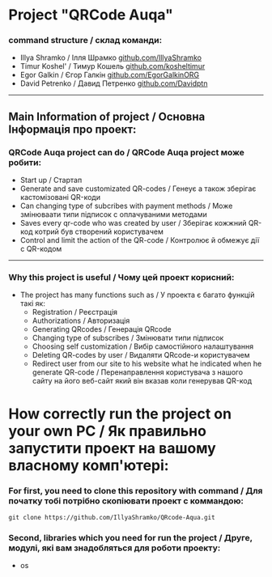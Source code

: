 # Project "QRCode Auqa"
### command structure / склад команди:
- Illya Shramko / Ілля Шрамко [github.com/IllyaShramko](https://github.com/IllyaShramko)
- Timur Koshel' / Тимур Кошель [github.com/kosheltimur](https://github.com/kosheltimur)
- Egor Galkin / Єгор Галкін [github.com/EgorGalkinORG](https://github.com/EgorGalkinORG)
- David Petrenko / Давид Петренко [github.com/Davidptn](https://github.com/Davidptn)
____
## Main Information of project / Основна Інформація про проект:
### QRCode Auqa project can do / QRCode Auqa project може робити:
- Start up / Стартап
- Generate and save customizated QR-codes / Генеує а також зберігає кастомізовані QR-коди 
- Can changing type of subcribes with payment methods / Може змінюваати типи підписок с оплачуваними методами
- Saves every qr-code who was created by user / Зберігає кожжний QR-код котрий був створений користувачем
- Control and limit the action of the QR-code / Контролює й обмежує дії с QR-кодом
____

### Why this project is useful / Чому цей проект корисний:
- The project has many functions such as / У проекта є багато функцій такі як:
    - Registration / Реєстрація
    - Authorizations / Авторизація
    - Generating QRcodes / Генерація QRcode
    - Changing type of subscribes / Змінювати типи підписок
    - Choosing self customization / Вибір самостійного налаштування
    - Deleting QR-codes by user / Видаляти QRcode-и користувачем
    - Redirect user from our site to his website what he indicated when he generate QR-code / Перенаправлення користувача з нашого сайту на його веб-сайт який він вказав коли генерував QR-код

# How correctly run the project on your own PC / Як правильно запустити проект на вашому власному комп'ютері:
### For first, you need to clone this repository with command / Для початку тобі потрібно скопіювати проект с коммандою:
```
git clone https://github.com/IllyaShramko/QRcode-Aqua.git
```
### Second, libraries which you need for run the project / Друге, модулі, які вам знадобляться для роботи проекту:
- os